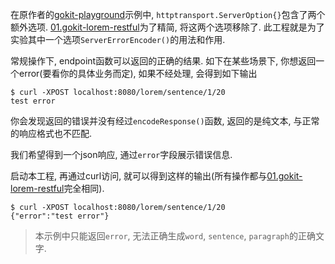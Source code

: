 在原作者的[gokit-playground]()示例中, `httptransport.ServerOption{}`包含了两个额外选项. [01.gokit-lorem-restful]()为了精简, 将这两个选项移除了. 此工程就是为了实验其中一个选项`ServerErrorEncoder()`的用法和作用. 

常规操作下, endpoint函数可以返回的正确的结果. 如下在某些场景下, 你想返回一个error(要看你的具体业务而定), 如果不经处理, 会得到如下输出

```
$ curl -XPOST localhost:8080/lorem/sentence/1/20
test error
```

你会发现返回的错误并没有经过`encodeResponse()`函数, 返回的是纯文本, 与正常的响应格式也不匹配. 

我们希望得到一个json响应, 通过`error`字段展示错误信息.

启动本工程, 再通过curl访问, 就可以得到这样的输出(所有操作都与[01.gokit-lorem-restful]()完全相同).

```
$ curl -XPOST localhost:8080/lorem/sentence/1/20
{"error":"test error"} 
```

> 本示例中只能返回`error`, 无法正确生成`word`, `sentence`, `paragraph`的正确文字.
